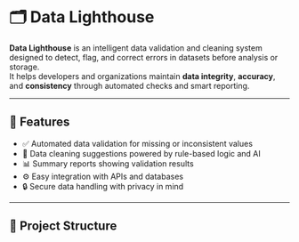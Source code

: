 # 🗂️ Data Lighthouse

**Data Lighthouse** is an intelligent data validation and cleaning system designed to detect, flag, and correct errors in datasets before analysis or storage.  
It helps developers and organizations maintain **data integrity**, **accuracy**, and **consistency** through automated checks and smart reporting.

---

## 🚀 Features
- ✅ Automated data validation for missing or inconsistent values  
- 🧹 Data cleaning suggestions powered by rule-based logic and AI  
- 📊 Summary reports showing validation results  
- ⚙️ Easy integration with APIs and databases  
- 🔒 Secure data handling with privacy in mind  

---

## 🧩 Project Structure
